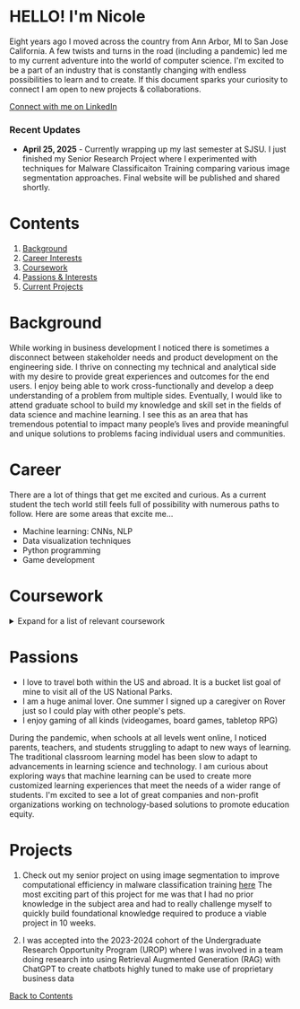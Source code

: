 # HELLO! I'm Nicole 

Eight years ago I moved across the country from Ann Arbor, MI to San Jose California. 
A few twists and turns in the road (including a pandemic) led me to my current adventure 
into the world of computer science. I'm excited to be a part of an industry that is constantly changing with endless 
possibilities to learn and to create. If this document sparks your curiosity to 
connect I am open to new projects & collaborations.  


[Connect with me on LinkedIn](https://link-url-here.org)

### Recent Updates

- **April 25, 2025** - Currently wrapping up my last semester at SJSU. I just finished my Senior Research Project where I experimented with
  techniques for Malware Classificaiton Training comparing various image segmentation approaches. Final website will be published and shared shortly.

# Contents
1. [Background](#Background)
2. [Career Interests](#Career)
3. [Coursework](#Coursework)
4. [Passions & Interests](#Passions)
5. [Current Projects](#Projects)


# Background
While working in business development I noticed there is sometimes a disconnect between
stakeholder needs and product development on the engineering side. I thrive on connecting
my technical and analytical side with my desire to provide great experiences and outcomes for
the end users. I enjoy being able to work cross-functionally and develop a deep understanding 
of a problem from multiple sides. Eventually, I would like to attend graduate school to
build my knowledge and skill set in the fields of data science and machine learning. 
I see this as an area that has tremendous potential to impact many people’s lives and
provide meaningful and unique solutions to problems facing individual users and communities.


# Career 
There are a lot of things that get me excited and curious. As a current student the tech
world still feels full of possibility with numerous paths to follow. Here are some areas 
that excite me...

* Machine learning: CNNs, NLP
* Data visualization techniques 
* Python programming
* Game development 

# Coursework
<details>
  <summary>Expand for a list of relevant coursework</summary>
    
 ### Computer Science Courses  
     *CS 1A    Object-Oriented Programming Methodologies in Java
     *CS 2A    Object-Oriented Programming Methodologies in C++
     *CS 1B    Intermediate Software Design in Java
     *CS 2B    Intermediate Software Design in C++
     *CS 2C    Advanced Data Structures & Algorithms in C++
     *CS 48    Applied Algorithms 
     *CS 122   Advanced Programming with Python
     *CS 131   Processing Big Data - Tools and Techniques
     *CS 133   Data Visualization
     *CS 146   Data Structures and Algorithms 
     *CS 151   Object-Oriented Design
     *CS 156   Intro to Artificial Intelligence 
     *CS 157A  Intro to Database Management Systems 
     *CS 171   Intro to Machine Learning 
     
     *CIS 21   Introduction to x86 Processor Assembly Language & Computer Architecture
     *CIS 18A  Introduction to UNIX/LINUX
     *CIS 18B  Advanced UNIX/LINUX
     *CIS 64E  Fundamentals of Large-Scale Cloud Computing (Distributed Systems) 
     
 ### Mathematics Courses 
     *Math 1A    Calculus (derivatives)
     *Math 1B    Calculus (integrals)
     *Math 1C    Calculus (multi-variate)
     *Math 10    Discrete Mathematics
     *Math 2B    Linear Algebra 
     *Math 161A  Applied Probability & Statistics 
     *Math 167R  Statistical Programming in R
     *Phys 4A    General Physics 

</details>

# Passions

* I love to travel both within the US and abroad. It is a bucket list goal of mine to 
visit all of the US National Parks. 
* I am a huge animal lover. One summer I signed up a caregiver on Rover just so I could play with other people's pets.
* I enjoy gaming of all kinds (videogames, board games, tabletop RPG)

During the pandemic, when schools at all levels went online, I noticed parents, teachers, and students 
struggling to adapt to new ways of learning. The traditional classroom learning model has been slow to adapt
to advancements in learning science and technology. I am curious about exploring ways that machine learning can be 
used to create more customized learning experiences that meet the needs of a wider range of students. I'm excited to see 
a lot of great companies and non-profit organizations working on technology-based solutions to promote education equity.

# Projects 

1. Check out my senior project on using image segmentation to improve computational efficiency
   in malware classification training [here](https://github.com/nicolenadine/SeniorProject) The most exciting part of this
   project for me was that I had no prior knowledge in the subject area and had to really challenge myself to quickly build
   foundational knowledge required to produce a viable project in 10 weeks.
   
1. I was accepted into the 2023-2024 cohort of the Undergraduate Research Opportunity Program (UROP) where I was involved in a team
   doing research into using Retrieval Augmented Generation (RAG) with ChatGPT to create chatbots highly tuned to make use of
   proprietary business data

  
[Back to Contents](#Contents)

<!--
**nicolenadine/nicolenadine** is a ✨ _special_ ✨ repository because its `README.md` (this file) appears on your GitHub profile.

Here are some ideas to get you started:

- 🔭 I’m currently working on ...
- 🌱 I’m currently learning ...
- 👯 I’m looking to collaborate on ...
- 🤔 I’m looking for help with ...
- 💬 Ask me about ...
- 📫 How to reach me: ...
- 😄 Pronouns: ...
- ⚡ Fun fact: ...



During the pandemic,
when schools at all levels went online, I noticed parents and students struggling to adapt to
new ways of learning. I believe this really highlighted a problem that has existed in education for 
-->

